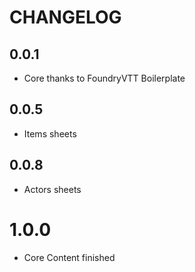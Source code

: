 # CHANGELOG

## 0.0.1

- Core thanks to FoundryVTT Boilerplate

## 0.0.5

- Items sheets

## 0.0.8

- Actors sheets

# 1.0.0

- Core Content finished